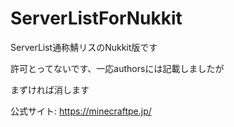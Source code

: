 # ServerListForNukkit

ServerList通称鯖リスのNukkit版です

許可とってないです、一応authorsには記載しましたが

まずければ消します

公式サイト: https://minecraftpe.jp/
